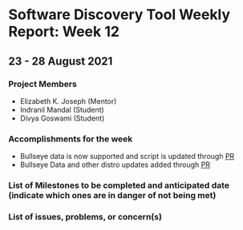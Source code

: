 # Software Discovery Tool Weekly Report: Week 12

## 23 - 28 August 2021

### Project Members

 * Elizabeth K. Joseph (Mentor)
 * Indranil Mandal (Student)
 * Divya Goswami (Student)

### Accomplishments for the week
- Bullseye data is now supported and script is updated through [PR](https://github.com/openmainframeproject/software-discovery-tool/pull/68)
- Bullseye Data and other distro updates added through [PR](https://github.com/openmainframeproject/software-discovery-tool-data/pull/21)

### List of Milestones to be completed and anticipated date (indicate which ones are in danger of not being met) 

### List of issues, problems, or concern(s)
